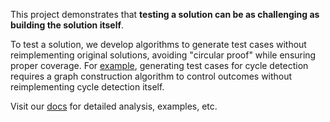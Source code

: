 This project demonstrates that **testing a solution can be as challenging as building the solution itself**.

To test a solution, we develop algorithms to generate test cases without reimplementing original solutions, avoiding "circular proof" while ensuring proper coverage. For [example](https://zhengziying78.github.io/leetcode-testgen/hascycle.html), generating test cases for cycle detection requires a graph construction algorithm to control outcomes without reimplementing cycle detection itself.

Visit our [docs](https://zhengziying78.github.io/leetcode-testgen) for detailed analysis, examples, etc.
